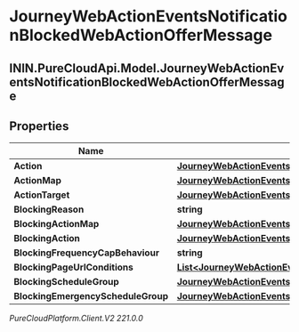 # JourneyWebActionEventsNotificationBlockedWebActionOfferMessage

## ININ.PureCloudApi.Model.JourneyWebActionEventsNotificationBlockedWebActionOfferMessage

## Properties

|Name | Type | Description | Notes|
|------------ | ------------- | ------------- | -------------|
| **Action** | [**JourneyWebActionEventsNotificationEventAction**](JourneyWebActionEventsNotificationEventAction) |  | [optional] |
| **ActionMap** | [**JourneyWebActionEventsNotificationActionMap**](JourneyWebActionEventsNotificationActionMap) |  | [optional] |
| **ActionTarget** | [**JourneyWebActionEventsNotificationActionTarget**](JourneyWebActionEventsNotificationActionTarget) |  | [optional] |
| **BlockingReason** | **string** |  | [optional] |
| **BlockingActionMap** | [**JourneyWebActionEventsNotificationActionMap**](JourneyWebActionEventsNotificationActionMap) |  | [optional] |
| **BlockingAction** | [**JourneyWebActionEventsNotificationEventAction**](JourneyWebActionEventsNotificationEventAction) |  | [optional] |
| **BlockingFrequencyCapBehaviour** | **string** |  | [optional] |
| **BlockingPageUrlConditions** | [**List&lt;JourneyWebActionEventsNotificationActionMapPageUrlCondition&gt;**](JourneyWebActionEventsNotificationActionMapPageUrlCondition) |  | [optional] |
| **BlockingScheduleGroup** | [**JourneyWebActionEventsNotificationScheduleGroup**](JourneyWebActionEventsNotificationScheduleGroup) |  | [optional] |
| **BlockingEmergencyScheduleGroup** | [**JourneyWebActionEventsNotificationEmergencyGroup**](JourneyWebActionEventsNotificationEmergencyGroup) |  | [optional] |



_PureCloudPlatform.Client.V2 221.0.0_
